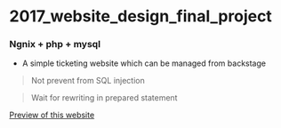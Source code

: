 # 2017_website_design_final_project

### Ngnix + php + mysql

- A simple ticketing website which can be managed from backstage

> Not prevent from SQL injection

> Wait for rewriting in prepared statement

[Preview of this website](./Preview.pdf)
